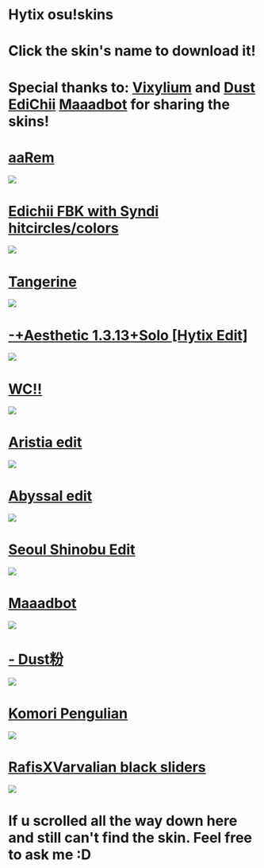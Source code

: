 
# Hytix osu!skins

# Click the skin's name to download it!
# Special thanks to: [Vixylium](https://osu.ppy.sh/users/12155780) and [Dust](https://twitter.com/Dust_btw) [EdiChii](https://osu.ppy.sh/users/14571048) [Maaadbot](https://osu.ppy.sh/users/8508753) for sharing the skins!

# [aaRem](https://drive.google.com/file/d/1hCdLzCqbdNZFyK3ZV-4ixiYV4qj6RQ6u/view?usp=sharing)
![](https://osu.ppy.sh/ss/15718604/0a09)

# [Edichii FBK with Syndi hitcircles/colors](https://drive.google.com/file/d/17dIywaiivby1FI-2DeF3xg6Ejq8NwvGY/view?usp=sharing)
![](https://osu.ppy.sh/ss/16115914/6298)

# [Tangerine](https://drive.google.com/file/d/1qyxHU-cNYnb1piM8i2nUNaEHDqZ5yxFS/view?usp=sharing)
![](https://media.discordapp.net/attachments/759496175329214474/796844088123981834/unknown.png?width=1202&height=676)

# [-+Aesthetic 1.3.13+Solo [Hytix Edit]](https://drive.google.com/file/d/1_06aF-1mCJCiBKh-38Ud8hxHJ832Ddqk/view?usp=sharing)
![](https://osu.ppy.sh/ss/15914391/3a91)

# [WC!!](https://www.mediafire.com/folder/3vnwgwe8vcsrv/WhiteCat)
![](https://vixylium.s-ul.eu/wD8oNAMk)

# [Aristia edit](https://www.mediafire.com/file/fmmuq6020lb8sda/Aristia%28Edit%29+trail.osk/file)
![](https://skins.osuck.net/uploads/posts/2019-07/1561975230_screenshot5519.jpg)

# [Abyssal edit](https://drive.google.com/file/d/1ZqJ9_e28hMBGkRrcYGFdoJDfOE46DxFC/view?usp=sharing)
![](https://osu.ppy.sh/ss/15551052/941f)

# [Seoul Shinobu Edit](https://skins.osuck.net/index.php?newsid=374)
![](https://vixylium.s-ul.eu/49z5Mfq5)

# [Maaadbot](https://drive.google.com/uc?id=1F-gOHhM9kYpLcCI9auNMbauYHTQWMPrv&export=download)
![](https://osu.ppy.sh/ss/15559957/8746)

# [- Dust粉](https://drive.google.com/file/d/1pbIbHjFMbJQhBS-xowM2TziMtsmNVueo/view?usp=sharing)
![](https://cdn.discordapp.com/attachments/729804459315822613/730126673659559986/screenshot236.jpg)

# [Komori Pengulian](https://drive.google.com/file/d/12CERChzWeJhmcZrWmJ1TatE5M1XHsXY-/view)
![](https://skins.osuck.net/uploads/posts/2019-08/1565775659_screenshot6287.jpg)

# [RafisXVarvalian black sliders](https://drive.google.com/file/d/1gN_zBhlaXQIFBuOYval-dunJ5aLd1VrS/view)
![](https://osu.ppy.sh/ss/15188337/ce54)

# If u scrolled all the way down here and still can't find the skin. Feel free to ask me :D
